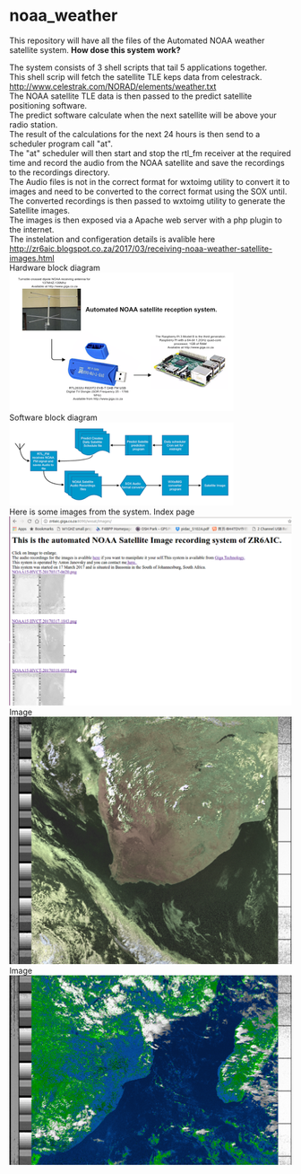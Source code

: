 # noaa_weather
This repository will have all the files of the Automated NOAA weather satellite system.
<b>How dose this system work?</b><br>

The system consists of 3 shell scripts that tail 5 applications together.<br>
This shell scrip will fetch the satellite TLE keps data from celestrack. http://www.celestrak.com/NORAD/elements/weather.txt<br>
The NOAA satellite TLE data is then passed to the predict satellite positioning software.<br>
 The predict software calculate when the next satellite will be above your radio station. <br>
The result of the calculations for the next 24 hours is then send to a scheduler program call "at".<br>
The "at" scheduler will then start and stop the rtl_fm receiver at the required time and record the audio from the NOAA satellite and save the recordings to the recordings directory.<br>
The Audio files is not in the correct format for wxtoimg utility to convert it to images and need to be converted to the correct format using the SOX until.<br>
The converted recordings is then passed to wxtoimg utility to generate the Satellite images.<br>
The images is then exposed via a Apache web server with a php plugin to the internet.<br>
The instelation and configeration details is avalible here http://zr6aic.blogspot.co.za/2017/03/receiving-noaa-weather-satellite-images.html <br>
Hardware block diagram<br>
![Alt text](NOAA_automated_Satelite_System.png?raw=true "Hardware Block diagram")<br>
Software block diagram<br>
![Alt text](NOAA_Satellite_Block_diagram_2.png?raw=true "Software Block diagram")<br>
Here is some images from the system.
Index page
![Alt text](wxsat_3.png?raw=true "WXSAT Index page")<br>
Image
![Alt text](NOAA19-HVCT-20170317-1552.png?raw=true "Satellite Image of South Africa")<br>
Image
![Alt text](NOAA19-MSA-20170322-1455.png?raw=true "Satellite Image of South Africa")<br>

